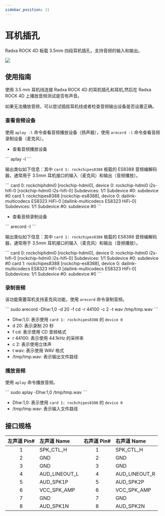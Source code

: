 ```yaml
---
sidebar_position: 11
---
```


# 耳机插孔

Radxa ROCK 4D 板载 3.5mm 四段耳机插孔，支持音频的输入和输出。

<div style={{textAlign: 'center'}}>
  <img src="/img/rock4/4d/rock4d-headphone.webp" style={{width: '100%', maxWidth: '1200px'}} />
</div>

## 使用指南

使用 3.5 mm 耳机线连接 Radxa ROCK 4D 的耳机插孔和耳机,然后在 Radxa ROCK 4D 上播放音频测试是否有声音。

如果无法播放音频，可以尝试插拔耳机线或者检查音频输出设备是否设置正确。

### 查看音频设备

使用 `aplay -l` 命令查看音频播放设备（扬声器），使用 `arecord -l` 命令查看音频录制设备（麦克风）。

- 查看音频播放设备

<NewCodeBlock tip="radxa@radxa-4d$" type="device">
```
aplay -l
```
</NewCodeBlock>

输出类似如下信息：其中 `card 1: rockchipes8388` 板载的 ES8388 音频编解码器，通常用于 3.5mm 耳机接口的输入（麦克风）和输出（音频播放）。

<NewCodeBlock tip="radxa@radxa-4d$" type="device">
```
card 0: rockchiphdmi0 [rockchip-hdmi0], device 0: rockchip-hdmi0 i2s-hifi-0 [rockchip-hdmi0 i2s-hifi-0]
  Subdevices: 1/1
  Subdevice #0: subdevice #0
card 1: rockchipes8388 [rockchip-es8388], device 0: dailink-multicodecs ES8323 HiFi-0 [dailink-multicodecs ES8323 HiFi-0]
  Subdevices: 1/1
  Subdevice #0: subdevice #0
```
</NewCodeBlock>

- 查看音频录制设备

<NewCodeBlock tip="radxa@radxa-4d$" type="device">
```
arecord -l
```
</NewCodeBlock>

输出类似如下信息：其中 `card 1: rockchipes8388` 板载的 ES8388 音频编解码器，通常用于 3.5mm 耳机接口的输入（麦克风）和输出（音频播放）。

<NewCodeBlock tip="radxa@radxa-4d$" type="device">
```
card 0: rockchiphdmi0 [rockchip-hdmi0], device 0: rockchip-hdmi0 i2s-hifi-0 [rockchip-hdmi0 i2s-hifi-0]
  Subdevices: 1/1
  Subdevice #0: subdevice #0
card 1: rockchipes8388 [rockchip-es8388], device 0: dailink-multicodecs ES8323 HiFi-0 [dailink-multicodecs ES8323 HiFi-0]
  Subdevices: 1/1
  Subdevice #0: subdevice #0
```
</NewCodeBlock>

### 录制音频

该功能需要耳机支持麦克风功能，使用 `arecord` 命令录制音频。

<NewCodeBlock tip="radxa@radxa-4d$" type="device">
```
sudo arecord -Dhw:1,0 -d 20 -f cd -r 44100 -c 2 -t wav  /tmp/tmp.wav
```
</NewCodeBlock>

- Dhw:1,0: 表示使用 `card 1: rockchipes8388` 的 `device 0`
- d 20: 表示录制 20 秒
- f cd: 表示使用 CD 音频格式
- r 44100: 表示使用 44.1kHz 的采样率
- c 2: 表示使用立体声
- t wav: 表示使用 WAV 格式
- /tmp/tmp.wav: 表示输出文件路径

### 播放音频

使用 `aplay` 命令播放音频。

<NewCodeBlock tip="radxa@radxa-4d$" type="device">
```
sudo aplay -Dhw:1,0 /tmp/tmp.wav
```
</NewCodeBlock>

- Dhw:1,0: 表示使用 `card 1: rockchipes8388` 的 `device 0`
- /tmp/tmp.wav: 表示输入文件路径

## 接口规格

| 左声道 Pin# | 左声道 Name   | 右声道 Pin# | 右声道 Name   |
| :---------: | :------------ | :---------: | :------------ |
|      1      | SPK_CTL_H     |      1      | SPK_CTL_H     |
|      2      | GND           |      2      | GND           |
|      3      | GND           |      3      | GND           |
|      4      | AUD_LINEOUT_L |      4      | AUD_LINEOUT_R |
|      5      | AUD_SPK1P     |      5      | AUD_SPK2P     |
|      6      | VCC_SPK_AMP   |      6      | VCC_SPK_AMP   |
|      7      | GND           |      7      | GND           |
|      8      | AUD_SPK1N     |      8      | AUD_SPK2N     |
